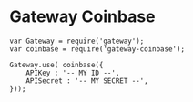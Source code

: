 # Gateway Coinbase

	var Gateway = require('gateway');
	var coinbase = require('gateway-coinbase');

	Gateway.use( coinbase({
		APIKey : '-- MY ID --',
		APISecret : '-- MY SECRET --',
	}));

